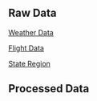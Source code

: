 ## Raw Data

[Weather Data](https://airport-efficiency.s3.amazonaws.com/Combined+Weather+Data+2019-+March+2022.csv)

[Flight Data](https://airport-efficiency.s3.amazonaws.com/Merged_Raw_Flight_Data.csv)

[State Region](https://airport-efficiency.s3.amazonaws.com/States.csv)

## Processed Data